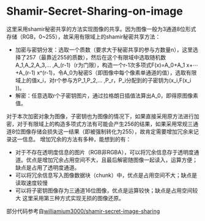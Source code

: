 # Shamir-Secret-Sharing-on-image
这里采用shamir秘密共享的方法实现图像的共享。因为图像一般为3通道8位形式存储（RGB，0~255），故采用有限域上的shamir秘密共享方法：
* 加密与密钥分发：选取一个质数（要求大于秘密共享的参与方数量n），这里选择了257（最靠近255的质数），然后在这个有限域中选取随机数A_1,A_2,A_3,… ,A_(r-1)（r为门限），构造一个r-1次多项式F(x)=A_0+A_1 x+⋯+A_(r-1) x^(r-1)，令A_0为秘密S（即图像中每个像素单通道的值），选取有限域上的值x_i，对r个参与方P_1,P_2,… ,P_r，P_i分配到的子密钥为(x_i,F(x_i ))。
* 解密：任意选取r个子密钥图片，通过拉格朗日插值法算出A_0，即得原图像素值。

对于本次加密对象为图像，子密钥也为图像的情况下，如果直接采用原方法进行加密，对于有限域上的构造多项式方法有可能会产生256的结果，如果采用常规三通道8位图像存储会损失这一结果（即被强制转化为255），故肯定需要增加冗余来记录这一信息。
增加冗余的方法有多种，能想到的有：
*	对于不存在透明度信息的图片（RGB非RGBA），可以将冗余信息存于透明度通道。优点是增加冗余占用空间不大，且最后解密随图像一起读入，运算方便；缺点是占用了透明度通道。
*	可以将冗余信息写入图像数据块（chunk）中，优点是占用空间不大；缺点是读取速度较慢
*	可以将子密钥图像存为三通道16位图像，优点是运算较快；缺点是占用空间较大
这里采用第三种方式实现无损的图像还原。

部分代码参考自[williamium3000/shamir-secret-image-sharing](https://github.com/williamium3000/shamir-secret-image-sharing)
